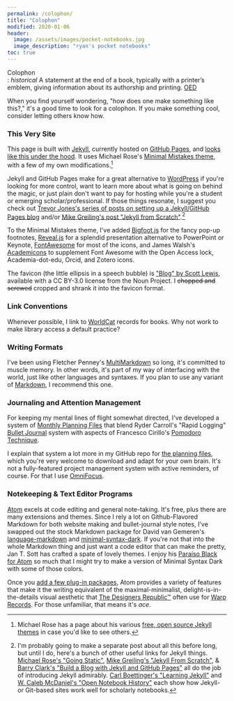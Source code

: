 ```yaml
---
permalink: /colophon/
title: "Colophon"
modified: 2020-01-06
header: 
  image: /assets/images/pocket-notebooks.jpg
  image_description: "ryan's pocket notebooks"
toc: true
---
```


Colophon  
: *historical* A statement at the end of a book, typically with a printer’s emblem, giving information about its authorship and printing. [OED](http://www.oxforddictionaries.com/us/definition/american_english/colophon)  

When you find yourself wondering, "how does one make something like this?," it's a good time to look for a colophon. If you make something cool, consider letting others know how.  

### This Very Site  

This page is built with [Jekyll](http://jekyllrb.com), currently hosted on [GitHub Pages](https://pages.github.com/), and [looks like this under the hood](https://github.com/ryan-p-randall/ryan-p-randall.github.io). It uses Michael Rose's [Minimal Mistakes theme](https://mademistakes.com/work/minimal-mistakes-jekyll-theme/), with a few of my own modifications.[^mmjt]  

[^mmjt]: Michael Rose has a page about his various [free, open source Jekyll themes](https://mademistakes.com/work/jekyll-themes/) in case you'd like to see others.  

Jekyll and GitHub Pages make for a great alternative to [WordPress](https://wordpress.org/) if you're looking for more control, want to learn more about what is going on behind the magic, or just plain don't want to pay for hosting while you're a student or emerging scholar/professional. If those things resonate, I suggest you check out [Trevor Jones's series of posts on setting up a Jekyll/GitHub Pages blog](http://www.trevordjones.com/jekyll) and/or [Mike Greiling's post "Jekyll from Scratch"](http://pixelcog.com/blog/2013/jekyll-from-scratch-introduction/).[^jkp]

[^jkp]: I'm probably going to make a separate post about all this before long, but until I do, here's a bunch of other useful links for Jekyll things. [Michael Rose's "Going Static"](https://mademistakes.com/articles/going-static/), [Mike Greiling's "Jekyll From Scratch"](http://pixelcog.com/blog/2013/jekyll-from-scratch-introduction/), & [Barry Clark's "Build a Blog with Jekyll and GitHub Pages"](http://www.smashingmagazine.com/2014/08/01/build-blog-jekyll-github-pages/) all do the job of introducing Jekyll admirably. [Carl Boettinger's "Learning Jekyll"](http://www.carlboettiger.info/2012/12/30/learning-jekyll.html) and [W. Caleb McDaniel's "Open Notebook History"](http://wcm1.web.rice.edu/open-notebook-history.html) each show how Jekyll- or Git-based sites work well for scholarly notebooks.

To the Minimal Mistakes theme, I've added [Bigfoot.js](http://www.bigfootjs.com/) for the fancy pop-up footnotes, [Reveal.js](http://lab.hakim.se/reveal-js/#/) for a splendid presentation alternative to PowerPoint or Keynote, [FontAwesome](http://fontawesome.io) for most of the icons, and James Walsh's [Academicons](http://jpswalsh.github.io/academicons/) to supplement Font Awesome with the Open Access lock, Academia-dot-edu, Orcid, and Zotero icons.  

The favicon (the little ellipsis in a speech bubble) is ["Blog" by Scott Lewis](https://thenounproject.com/term/blog/4618/), available with a CC BY-3.0 license from the Noun Project. I <strike>chopped and screwed</strike> cropped and shrank it into the favicon format.  

### Link Conventions

Whenever possible, I link to [WorldCat](https://www.worldcat.org/) records for books. Why not work to make library access a default practice?  

### Writing Formats  

I've been using Fletcher Penney's [MultiMarkdown][mmd] so long, it's committed to muscle memory. In other words, it's part of my way of interfacing with the world, just like other languages and syntaxes. If you plan to use any variant of [Markdown](http://daringfireball.net/projects/markdown/), I recommend this one.  

### Journaling and Attention Management  

For keeping my mental lines of flight somewhat directed, I've developed a system of [Monthly Planning Files](https://github.com/ryan-p-randall/monthly-planning-files) that blend Ryder Carroll's "Rapid Logging" [Bullet Journal](http://www.bulletjournal.com/) system with aspects of Francesco Cirillo's [Pomodoro Technique](https://web.archive.org/web/20090306080717/http://www.pomodorotechnique.com/resources/cirillo/ThePomodoroTechnique_v1-3.pdf).  

I explain that system a lot more in my GitHub repo for [the planning files](https://github.com/ryan-p-randall/monthly-planning-files), which you're very welcome to download and adapt for your own brain. It's not a fully-featured project management system with active reminders, of course. For that I use [OmniFocus](https://www.omnigroup.com/omnifocus).  

[mmd]: http://fletcherpenney.net/multimarkdown/  

### Notekeeping & Text Editor Programs

[Atom](https://atom.io/) excels at code editing and general note-taking. It's free, plus there are many extensions and themes. Since I rely a lot on Github-Flavored Markdown for both website making and bullet-journal style notes, I've swapped out the stock Markdown package for David van Gemeren's [language-markdown](https://atom.io/packages/language-markdown) and [minimal-syntax-dark](https://atom.io/themes/minimal-syntax-dark). If you're not that into the whole Markdown thing and just want a code editor that can make the pretty, Jan T. Sott has crafted a spate of lovely themes. I enjoy his [Paraíso Black for Atom](https://atom.io/packages/paraiso-black) so much that I might try to make a version of Minimal Syntax Dark with some of those colors.  

Once you [add a few plug-in packages](https://github.com/ryan-p-randall/monthly-planning-files#recommended-packages-for-atom), Atom provides a variety of features that make it the writing equivalent of the maximal-minimalist, delight-is-in-the-details visual aesthetic that [The Designers Republic™](http://thedesignersrepublic.com/) often use for [Warp Records](http://warp.net/). For those unfamiliar, that means it's *ace*.  